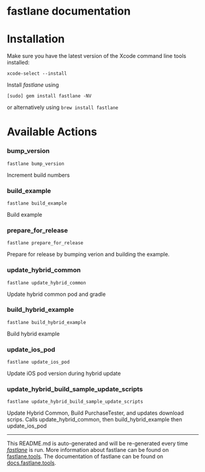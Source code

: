 fastlane documentation
================
# Installation

Make sure you have the latest version of the Xcode command line tools installed:

```
xcode-select --install
```

Install _fastlane_ using
```
[sudo] gem install fastlane -NV
```
or alternatively using `brew install fastlane`

# Available Actions
### bump_version
```
fastlane bump_version
```
Increment build numbers
### build_example
```
fastlane build_example
```
Build example
### prepare_for_release
```
fastlane prepare_for_release
```
Prepare for release by bumping verion and building the example.
### update_hybrid_common
```
fastlane update_hybrid_common
```
Update hybrid common pod and gradle
### build_hybrid_example
```
fastlane build_hybrid_example
```
Build hybrid example
### update_ios_pod
```
fastlane update_ios_pod
```
Update iOS pod version during hybrid update
### update_hybrid_build_sample_update_scripts
```
fastlane update_hybrid_build_sample_update_scripts
```
Update Hybrid Common, Build PurchaseTester, and updates download scrips. Calls update_hybrid_common, then build_hybrid_example then update_ios_pod

----

This README.md is auto-generated and will be re-generated every time [_fastlane_](https://fastlane.tools) is run.
More information about fastlane can be found on [fastlane.tools](https://fastlane.tools).
The documentation of fastlane can be found on [docs.fastlane.tools](https://docs.fastlane.tools).
